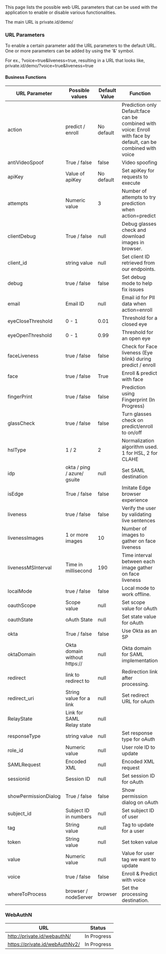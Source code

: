 This page lists the possible web URL parameters that can be used with the application to enable or disable various functionalities.

The main URL is private.id/demo/

### URL Parameters

To enable a certain parameter add the URL parameters to the default URL. One or more parameters can be added by using the '&' symbol.  

For ex., ?voice=true&liveness=true, resulting in a URL that looks like, private.id/demo/?voice=true&liveness=true

#### Business Functions

|URL Parameter | Possible values |Default Value|Function | 
|-----|----|---|-----|
|action|predict / enroll|No default|Prediction only Default:face can be combined with voice: Enroll with face by default, can be combined with voice|
|antiVideoSpoof|True / false|false|Video spoofing|
|apiKey| Value of apiKey|No default|Set apiKey for requests to execute|
|attempts|Numeric value|3|Number of attempts to try prediction when action=predict|
|clientDebug|True / false|null|Debug glasses check and download images in browser.|
|client_id|string value|null|Set client ID retrieved from our endpoints.|
|debug|true / false|false|Set debug mode to help fix issues|
|email|Email ID|null|Email id for PII data when action=enroll|
|eyeCloseThreshold| 0 - 1|0.01|Threshold for a closed eye|
|eyeOpenThreshold| 0 - 1|0.99|Threshold for an open eye|
|faceLiveness| true / false|false|Check for Face liveness (Eye blink) during predict / enroll|
|face| true / false|True|Enroll & predict with face|
|fingerPrint|true / false|false|Prediction using Fingerprint (In Progress)|
|glassCheck|true / false|false|Turn glasses check on predict/enroll to on/off|
|hslType|1 / 2|2|Normalization algorithm used. 1 for HSL, 2 for CLAHE|
|idp|okta / ping / azure/ gsuite|null|Set SAML destination|
|isEdge|True / false|false|Imitate Edge browser experience|
|liveness|true / false|false|Verify the user by validating live sentences|
|livenessImages| 1 or more images|10|Number of images to gather on face liveness|
|livenessMSInterval| Time in millisecond |190|Time interval between each image gather on face liveness|
|localMode|true / false|false|Local mode to work offline.|
|oauthScope|Scope value|null|Set scope value for oAuth|
|oauthState|oAuth State|null|Set state value for oAuth|
|okta|True / false|false|Use Okta as an SP|
|oktaDomain|Okta domain without https://|null|Okta domain for SAML implementation|
|redirect|link to redirect to|null|Redirection link after processing.|
|redirect_uri|String value for a link|null|Set redirect URL for oAuth|
|RelayState| Link for SAML Relay state|null||
|responseType|string value|null|Set response type for oAuth|
|role_id|Numeric value|null|User role ID to update|
|SAMLRequest| Encoded XML|null|Encoded XML request|
|sessionid|Session ID|null|Set session ID for oAuth|
|showPermissionDialog|True / false|false|Show permission dialog on oAuth|
|subject_id|Subject ID in numbers|null|Set subject ID of user|
|tag|String value|null|Tag to update for a user|
|token|String value|null|Set token value|
|value|Numeric value|null|Value for user tag we want to update|
|voice|true / false|false|Enroll & Predict with voice|
|whereToProcess|browser / nodeServer|browser|Set the processing destination.|

### WebAuthN
|URL|Status|
|---|---|
|http://private.id/webauthN/|In Progress|
|https://private.id/webAuthNv2/|In Progress|